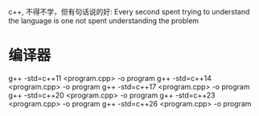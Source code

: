 c++, 不得不学，但有句话说的好: Every second spent trying to understand the language is one not spent understanding the problem

# 编译器

g++ -std=c++11 <program.cpp> -o program g++ -std=c++14 <program.cpp> -o program g++ -std=c++17 <program.cpp> -o program g++ -std=c++20 <program.cpp> -o program g++ -std=c++23 <program.cpp> -o program g++ -std=c++26 <program.cpp> -o program

<!--stackedit_data:
eyJoaXN0b3J5IjpbNDk2NDk3NTYzLDE0NzQwMjYwMjddfQ==
-->